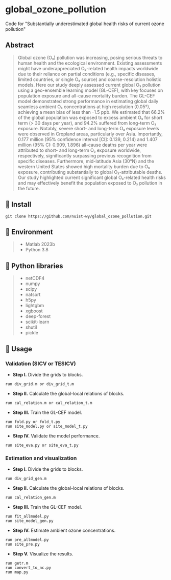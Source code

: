 # global_ozone_pollution
Code for "Substantially underestimated global health risks of current ozone pollution"

## Abstract
> Global ozone (O₃) pollution was increasing, posing serious threats to human health and the ecological environment. Existing assessments might have underappreciated O₃-related health impacts worldwide due to their reliance on partial conditions (e.g., specific diseases, limited countries, or single O₃ source) and coarse-resolution holistic models. Here our study deeply assessed current global O₃ pollution using a geo-ensemble learning model (GL-CEF), with key focuses on population exposure and all-cause mortality burden. The GL-CEF model demonstrated strong performance in estimating global daily seamless ambient O₃ concentrations at high resolution (0.05°), achieving a mean bias of less than -1.5 ppb. We estimated that 66.2% of the global population was exposed to excess ambient O₃ for short term (> 30 days per year), and 94.2% suffered from long-term O₃ exposure. Notably, severe short- and long-term O₃ exposure levels were observed in Cropland areas, particularly over Asia. Importantly, 0.177 million (95% confidence interval [CI]: 0.139, 0.214) and 1.407 million (95% CI: 0.909, 1.896) all-cause deaths per year were attributed to short- and long-term O₃ exposure worldwide, respectively, significantly surpassing previous recognition from specific diseases. Furthermore, mid-latitude Asia (30°N) and the western United States showed high mortality burden due to O₃ exposure, contributing substantially to global O₃-attributable deaths. Our study highlighted current significant global O₃-related health risks and may effectively benefit the population exposed to O₃ pollution in the future.

## 🧩 Install
```
git clone https://github.com/nuist-wy/global_ozone_pollution.git
```

## 🧩 Environment
 > * Matlab 2023b
 > * Python 3.8

## 🧩 Python libraries
 > * netCDF4 
 > * numpy
 > * scipy
 > * natsort
 > * h5py
 > * lightgbm
 > * xgboost
 > * deep-forest
 > * scikit-learn
 > * shutil
 > * pickle

 ## 🧩 Usage
 ### Validation (SICV or TESICV)
- **Step I.**  Divide the grids to blocks.
```
run div_grid.m or div_grid_t.m
```
- **Step II.**  Calculate the global-local relations of blocks.
```
run cal_relation.m or cal_relation_t.m
```
- **Step III.**  Train the GL-CEF model.
```
run fold.py or fold_t.py
run site_model.py or site_model_t.py
```
- **Step IV.**  Validate the model performance.
```
run site_eva.py or site_eva_t.py
```

 ### Estimation and visualization
- **Step I.**  Divide the grids to blocks.
```
run div_grid_gen.m
```
- **Step II.**  Calculate the global-local relations of blocks.
```
run cal_relation_gen.m
```
- **Step III.**  Train the GL-CEF model.
```
run fit_allmodel.py
run site_model_gen.py
```
- **Step IV.**  Estimate ambient ozone concentrations.
```
run pre_allmodel.py
run site_pre.py
```
- **Step V.**  Visualize the results.
```
run getr.m 
run convert_to_nc.py 
run map.py
```
